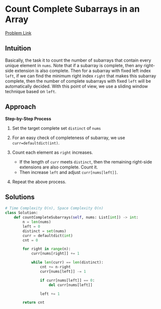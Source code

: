 **Count Complete Subarrays in an Array**
=
[Problem Link](https://leetcode.com/problems/count-complete-subarrays-in-an-array/description)

## Intuition
Basically, the task it to count the number of subarrays that contain every unique element in `nums`.
Note that if a subarray is complete, then any right-side extension is also complete. Then for a subarray with 
fixed left index `left`, if we can find the minimum right index `right` that makes this subarray complete, 
then the number of complete subarrays with fixed `left` will be automatically decided. With this point of view, 
we use a sliding window technique based on `left`.

## Approach
**Step-by-Step Process**

1. Set the target complete set `distinct` of `nums`

2. For an easy check of completeness of subarray, we use `curr=defaultdict(int)`.

3. Count each element as `right` increases.
   - If the length of `curr` meets `distinct`, then the remaining right-side extensions are also complete. Count it.
   - Then increase `left` and adjust `curr[nums[left]]`.

4. Repeat the above process.
  
## Solutions
```python
# Time Complexity O(n), Space Complexity O(n)
class Solution:
    def countCompleteSubarrays(self, nums: List[int]) -> int:
        n = len(nums)
        left = 0
        distinct = set(nums)
        curr = defaultdict(int)
        cnt = 0

        for right in range(n):
            curr[nums[right]] += 1

            while len(curr) == len(distinct):
                cnt += n-right
                curr[nums[left]] -= 1

                if curr[nums[left]] == 0:
                    del curr[nums[left]]

                left += 1

        return cnt

